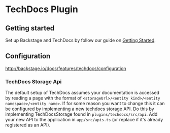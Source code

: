 # TechDocs Plugin

## Getting started

Set up Backstage and TechDocs by follow our guide on [Getting Started](../../docs/features/techdocs/getting-started.md).

## Configuration

http://backstage.io/docs/features/techdocs/configuration

### TechDocs Storage Api

The default setup of TechDocs assumes your documentation is accessed by reading a page with the format of `<storageUrl>/<entity kind>/<entity namespace>/<entity name>`. If for some reason you want to change this it can be configured by implementing a new techdocs storage API. Do this by implementing TechDocsStorage found in `plugins/techdocs/src/api`. Add your new API to the application in `app/src/apis.ts` (or replace if it's already registered as an API).
